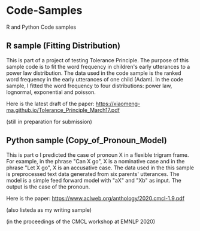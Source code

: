 # Code-Samples
R and Python Code samples


## R sample (Fitting Distribution)

This is part of a project of testing Tolerance Principle. The purpose of this sample code is to fit the word frequency in children's early utterances to a power law distribution. The data used in the code sample is the ranked word frequency in the early utterances of one child (Adam). In the code sample, I fitted the word frequency to four distributions: power law, lognormal, exponential and poisson. 

Here is the latest draft of the paper: https://xiaomeng-ma.github.io/Tolerance_Principle_March17.pdf

(still in preparation for submission)

## Python sample (Copy_of_Pronoun_Model)

This is part o I predicted the case of pronoun X in a flexible trigram frame. For example, in the phrase "Can X go", X is a nominative case and in the phrase "Let X go", X is an accusative case. The data used in the this sample is preprocessed text data generated from six parents' utterances. The model is a simple feed forward model with "aX" and "Xb" as input. The output is the case of the pronoun. 


Here is the paper: https://www.aclweb.org/anthology/2020.cmcl-1.9.pdf  

(also listeda as my writing sample)


(in the proceedings of the CMCL workshop at EMNLP 2020)

